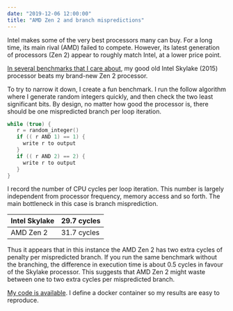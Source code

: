 ```yaml
---
date: "2019-12-06 12:00:00"
title: "AMD Zen 2 and branch mispredictions"
---
```




Intel makes some of the very best processors many can buy. For a long time, its main rival (AMD) failed to compete. However, its latest generation of processors (Zen 2) appear to roughly match Intel, at a lower price point.

[In several benchmarks that I care about](/lemire/blog/2019/12/05/instructions-per-cycle-amd-versus-intel/), my good old Intel Skylake (2015) processor beats my brand-new Zen 2 processor.

To try to narrow it down, I create a fun benchmark. I run the follow algorithm where I generate random integers quickly, and then check the two least significant bits. By design, no matter how good the processor is, there should be one mispredicted branch per loop iteration.
```C
while (true) {
   r = random_integer()
   if (( r AND 1) == 1) {
     write r to output
   }
   if (( r AND 2) == 2) {
     write r to output
   }
}
```


I record the number of CPU cycles per loop iteration. This number is largely independent from processor frequency, memory access and so forth. The main bottleneck in this case is branch misprediction.

Intel Skylake            |29.7 cycles              |
-------------------------|-------------------------|
AMD Zen 2                |31.7 cycles              |


Thus it appears that in this instance the AMD Zen 2 has two extra cycles of penalty per mispredicted branch. If you run the same benchmark without the branching, the difference in execution time is about 0.5 cycles in favour of the Skylake processor. This suggests that AMD Zen 2 might waste between one to two extra cycles per mispredicted branch.

[My code is available](https://github.com/lemire/Code-used-on-Daniel-Lemire-s-blog/tree/master/2019/12/06). I define a docker container so my results are easy to reproduce.

